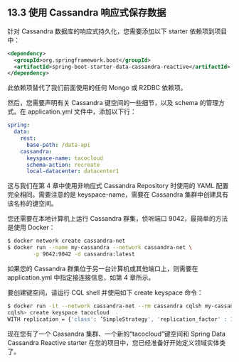 ## 13.3 使用 Cassandra 响应式保存数据

针对 Cassandra 数据库的响应式持久化，您需要添加以下 starter 依赖项到项目中：

```xml
<dependency>
  <groupId>org.springframework.boot</groupId>
  <artifactId>spring-boot-starter-data-cassandra-reactive</artifactId>
</dependency>
```

此依赖项替代了我们前面使用的任何 Mongo 或 R2DBC 依赖项。

然后，您需要声明有关 Cassandra 键空间的一些细节，以及 schema 的管理方式。在 application.yml 文件中，添加以下行：

```yaml
spring:
  data:
    rest:
      base-path: /data-api
    cassandra:
      keyspace-name: tacocloud
      schema-action: recreate
      local-datacenter: datacenter1
```

这与我们在第 4 章中使用非响应式 Cassandra Repository 时使用的 YAML 配置完全相同。需要注意的是 keyspace-name，需要在 Cassandra 集群中创建具有该名称的键空间。

您还需要在本地计算机上运行 Cassandra 群集，侦听端口 9042，最简单的方法是使用 Docker：

```bash
$ docker network create cassandra-net
$ docker run --name my-cassandra --network cassandra-net \
        -p 9042:9042 -d cassandra:latest
```

如果您的 Cassandra 群集位于另一台计算机或其他端口上，则需要在 application.yml 中指定接连接信息，如第 4 章所示。

要创建键空间，请运行 CQL shell 并使用如下 create keyspace 命令：

```bash
$ docker run -it --network cassandra-net --rm cassandra cqlsh my-cassandra
cqlsh> create keyspace tacocloud
WITH replication = {'class': ’SimpleStrategy', 'replication_factor' : 1};
```

现在您有了一个 Cassandra 集群、一个新的“tacocloud”键空间和 Spring Data Cassandra Reactive starter 在您的项目中，您已经准备好开始定义领域实体类了。


